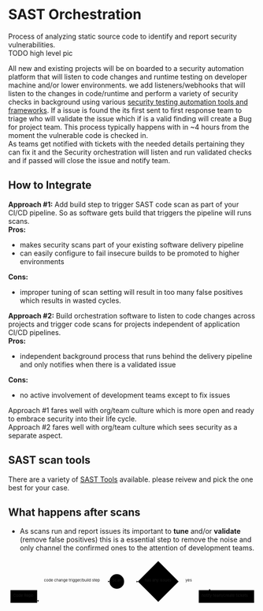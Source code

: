<h1 id="sast-orchestration">SAST Orchestration</h1>
<p>Process of analyzing static source code to identify and report security vulnerabilities.<br>
TODO high level pic</p>
<p>All new and existing projects will be on boarded to a security automation platform that will listen to code changes and runtime testing on developer machine and/or lower environments. we add listeners/webhooks that will listen to the changes in code/runtime and perform a variety of security checks in background using various <a href="https://ayalamanchili.github.io/security-testing-automation-tools.html">security testing automation tools and frameworks</a>. If a issue is found the its first sent to first response team to triage who will validate the issue which if is a valid finding will create a Bug for project team. This process typically happens with in ~4 hours from the moment the vulnerable code is checked in.<br>
As teams get notified with tickets with the needed details pertaining they can fix it and the Security orchestration will listen and run validated checks and if passed will close the issue and notify team.</p>
<h2 id="how-to-integrate">How to Integrate</h2>
<p><strong>Approach #1:</strong> Add build step to trigger SAST code scan as part of your CI/CD pipeline.  So as software gets build that triggers the pipeline will runs scans.<br>
<strong>Pros:</strong></p>
<ul>
<li>makes security scans part of your existing software delivery pipeline</li>
<li>can easily configure  to fail insecure builds to be promoted to higher environments</li>
</ul>
<p><strong>Cons:</strong></p>
<ul>
<li>improper tuning of scan setting will result in too many false positives which results in wasted cycles.</li>
</ul>
<p><strong>Approach #2:</strong>  Build orchestration software to listen to code changes across projects and trigger code scans for projects independent of application CI/CD pipelines.<br>
<strong>Pros:</strong></p>
<ul>
<li>independent background process that runs behind the delivery pipeline and only notifies when there is a validated issue</li>
</ul>
<p><strong>Cons:</strong></p>
<ul>
<li>no active involvement of development teams except to fix issues</li>
</ul>
<p>Approach #1 fares well with org/team culture which is more open and ready to embrace security into their life cycle.<br>
Approach #2 fares well with org/team culture which sees security as a separate aspect.</p>
<h2 id="sast-scan-tools">SAST scan tools</h2>
<p>There are a variety of <a href="https://owasp.org/www-community/Source_Code_Analysis_Tools">SAST Tools</a> available. please reivew and pick the one best for your case.</p>
<h2 id="what-happens-after-scans">What happens after scans</h2>
<ul>
<li>As scans run and report issues its important to <strong>tune</strong> and/or <strong>validate</strong> (remove false positives) this is a essential step to remove the noise and only channel the confirmed ones to the attention of development teams.</li>
</ul>
<div class="mermaid"><svg xmlns="http://www.w3.org/2000/svg" id="mermaid-svg-mIjpGd5omN2pT36n" width="100%" style="max-width: 903.1015625px;" viewBox="0 0 903.1015625 199.4296875"><g transform="translate(-12, -12)"><g class="output"><g class="clusters"></g><g class="edgePaths"><g class="edgePath" style="opacity: 1;"><path class="path" d="M117.109375,134.12008545894884L248.8984375,94.21484375L380.6875,94.21484375" marker-end="url(#arrowhead127)" style="fill:none"></path><defs><marker id="arrowhead127" viewBox="0 0 10 10" refX="9" refY="5" markerUnits="strokeWidth" markerWidth="8" markerHeight="6" orient="auto"><path d="M 0 0 L 10 5 L 0 10 z" class="arrowheadPath" style="stroke-width: 1; stroke-dasharray: 1, 0;"></path></marker></defs></g><g class="edgePath" style="opacity: 1;"><path class="path" d="M748.5134477046747,171.822265625L668.9765625,203.4296875L558.05859375,203.4296875L458.84375,203.4296875L407.265625,203.4296875L248.8984375,203.4296875L117.109375,163.52444579105116" marker-end="url(#arrowhead128)" style="fill:none"></path><defs><marker id="arrowhead128" viewBox="0 0 10 10" refX="9" refY="5" markerUnits="strokeWidth" markerWidth="8" markerHeight="6" orient="auto"><path d="M 0 0 L 10 5 L 0 10 z" class="arrowheadPath" style="stroke-width: 1; stroke-dasharray: 1, 0;"></path></marker></defs></g><g class="edgePath" style="opacity: 1;"><path class="path" d="M433.84375,94.21484375L458.84375,94.21484375L484.34375,94.71484375" marker-end="url(#arrowhead129)" style="fill:none"></path><defs><marker id="arrowhead129" viewBox="0 0 10 10" refX="9" refY="5" markerUnits="strokeWidth" markerWidth="8" markerHeight="6" orient="auto"><path d="M 0 0 L 10 5 L 0 10 z" class="arrowheadPath" style="stroke-width: 1; stroke-dasharray: 1, 0;"></path></marker></defs></g><g class="edgePath" style="opacity: 1;"><path class="path" d="M632.7734375,94.71484375L668.9765625,94.21484375L748.5134477046747,125.822265625" marker-end="url(#arrowhead130)" style="fill:none"></path><defs><marker id="arrowhead130" viewBox="0 0 10 10" refX="9" refY="5" markerUnits="strokeWidth" markerWidth="8" markerHeight="6" orient="auto"><path d="M 0 0 L 10 5 L 0 10 z" class="arrowheadPath" style="stroke-width: 1; stroke-dasharray: 1, 0;"></path></marker></defs></g></g><g class="edgeLabels"><g class="edgeLabel" transform="translate(248.8984375,94.21484375)" style="opacity: 1;"><g transform="translate(-106.7890625,-13)" class="label"><foreignObject width="213.578125" height="26"><div xmlns="http://www.w3.org/1999/xhtml" style="display: inline-block; white-space: nowrap;"><span class="edgeLabel">code change trigger/build step</span></div></foreignObject></g></g><g class="edgeLabel" transform="" style="opacity: 1;"><g transform="translate(0,0)" class="label"><foreignObject width="0" height="0"><div xmlns="http://www.w3.org/1999/xhtml" style="display: inline-block; white-space: nowrap;"><span class="edgeLabel"></span></div></foreignObject></g></g><g class="edgeLabel" transform="" style="opacity: 1;"><g transform="translate(0,0)" class="label"><foreignObject width="0" height="0"><div xmlns="http://www.w3.org/1999/xhtml" style="display: inline-block; white-space: nowrap;"><span class="edgeLabel"></span></div></foreignObject></g></g><g class="edgeLabel" transform="translate(668.9765625,94.21484375)" style="opacity: 1;"><g transform="translate(-11.703125,-13)" class="label"><foreignObject width="23.40625" height="26"><div xmlns="http://www.w3.org/1999/xhtml" style="display: inline-block; white-space: nowrap;"><span class="edgeLabel">yes</span></div></foreignObject></g></g></g><g class="nodes"><g class="node" id="A" transform="translate(68.5546875,148.822265625)" style="opacity: 1;"><rect rx="0" ry="0" x="-48.5546875" y="-23" width="97.109375" height="46"></rect><g class="label" transform="translate(0,0)"><g transform="translate(-38.5546875,-13)"><foreignObject width="77.109375" height="26"><div xmlns="http://www.w3.org/1999/xhtml" style="display: inline-block; white-space: nowrap;">Code Repo</div></foreignObject></g></g></g><g class="node" id="B" transform="translate(407.265625,94.21484375)" style="opacity: 1;"><circle x="-26.578125" y="-23" r="26.578125"></circle><g class="label" transform="translate(0,0)"><g transform="translate(-16.578125,-13)"><foreignObject width="33.15625" height="26"><div xmlns="http://www.w3.org/1999/xhtml" style="display: inline-block; white-space: nowrap;">Scan</div></foreignObject></g></g></g><g class="node" id="C" transform="translate(806.390625,148.822265625)" style="opacity: 1;"><rect rx="0" ry="0" x="-100.7109375" y="-23" width="201.421875" height="46"></rect><g class="label" transform="translate(0,0)"><g transform="translate(-90.7109375,-13)"><foreignObject width="181.421875" height="26"><div xmlns="http://www.w3.org/1999/xhtml" style="display: inline-block; white-space: nowrap;">notify team/create tickets</div></foreignObject></g></g></g><g class="node" id="D" transform="translate(558.05859375,94.21484375)" style="opacity: 1;"><polygon points="74.21484375,0 148.4296875,-74.21484375 74.21484375,-148.4296875 0,-74.21484375" rx="5" ry="5" transform="translate(-74.21484375,74.21484375)"></polygon><g class="label" transform="translate(0,0)"><g transform="translate(-49.4609375,-13)"><foreignObject width="98.921875" height="26"><div xmlns="http://www.w3.org/1999/xhtml" style="display: inline-block; white-space: nowrap;">has any issues</div></foreignObject></g></g></g></g></g></g></svg></div>

